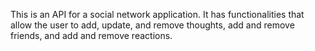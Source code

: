 This is an API for a social network application. It has functionalities that allow the user to add, update, and remove thoughts, add and remove friends, and add and remove reactions. 
